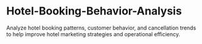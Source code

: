 # Hotel-Booking-Behavior-Analysis
Analyze hotel booking patterns, customer behavior, and cancellation trends to help improve hotel marketing strategies and operational efficiency.
